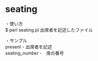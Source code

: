 seating
=======

・使い方  
  $ perl seating.pl 出席者を記述したファイル 

・サンプル  
  present - 出席者を記述  
  seating_number -　席の番号  
